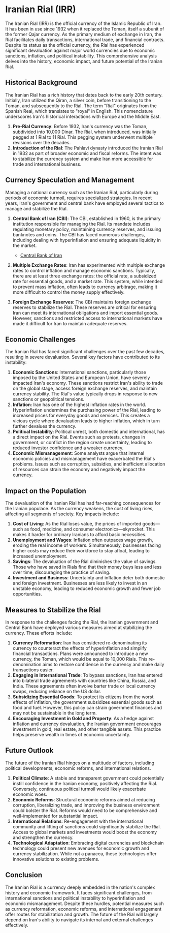 # Iranian Rial (IRR)

The Iranian Rial (IRR) is the official currency of the Islamic Republic of Iran. It has been in use since 1932 when it replaced the Toman, itself a subunit of the former Qajar currency. As the primary medium of exchange in Iran, the Rial facilitates daily transactions, international trade, and financial contracts. Despite its status as the official currency, the Rial has experienced significant devaluation against major world currencies due to economic sanctions, inflation, and political instability. This comprehensive analysis delves into the history, economic impact, and future potential of the Iranian Rial.

## Historical Background

The Iranian Rial has a rich history that dates back to the early 20th century. Initially, Iran utilized the Qiran, a silver coin, before transitioning to the Toman, and subsequently to the Rial. The term "Rial" originates from the Spanish Real, which translates to "royal" in English. This nomenclature underscores Iran's historical interactions with Europe and the Middle East.

1. **Pre-Rial Currency**: Before 1932, Iran's currency was the Toman, subdivided into 10,000 Dinar. The Rial, when introduced, was initially pegged at 1 Rial to 11 Rial. This pegging system underwent multiple revisions over the decades.
2. **Introduction of the Rial**: The Pahlavi dynasty introduced the Iranian Rial in 1932 as part of broader economic and fiscal reforms. The intent was to stabilize the currency system and make Iran more accessible for trade and international business.

## Currency Speculation and Management

Managing a national currency such as the Iranian Rial, particularly during periods of economic turmoil, requires specialized strategies. In recent years, Iran's government and central bank have employed several tactics to manage and stabilize the Rial.

1. **Central Bank of Iran (CBI)**: The CBI, established in 1960, is the primary institution responsible for managing the Rial. Its mandate includes regulating monetary policy, maintaining currency reserves, and issuing banknotes and coins. The CBI has faced numerous challenges, including dealing with hyperinflation and ensuring adequate liquidity in the market.
   
   - [Central Bank of Iran](https://www.cbi.ir)
   
2. **Multiple Exchange Rates**: Iran has experimented with multiple exchange rates to control inflation and manage economic sanctions. Typically, there are at least three exchange rates: the official rate, a subsidized rate for essential goods, and a market rate. This system, while intended to prevent mass inflation, often leads to currency arbitrage, making it more difficult to control the money supply effectively.
3. **Foreign Exchange Reserves**: The CBI maintains foreign exchange reserves to stabilize the Rial. These reserves are critical for ensuring Iran can meet its international obligations and import essential goods. However, sanctions and restricted access to international markets have made it difficult for Iran to maintain adequate reserves.

## Economic Challenges

The Iranian Rial has faced significant challenges over the past few decades, resulting in severe devaluation. Several key factors have contributed to its instability:

1. **Economic Sanctions**: International sanctions, particularly those imposed by the United States and European Union, have severely impacted Iran's economy. These sanctions restrict Iran's ability to trade on the global stage, access foreign exchange reserves, and maintain currency stability. The Rial's value typically drops in response to new sanctions or geopolitical tensions.
2. **Inflation**: Iran has one of the highest inflation rates in the world. Hyperinflation undermines the purchasing power of the Rial, leading to increased prices for everyday goods and services. This creates a vicious cycle where devaluation leads to higher inflation, which in turn further devalues the currency.
3. **Political Instability**: Political unrest, both domestic and international, has a direct impact on the Rial. Events such as protests, changes in government, or conflict in the region create uncertainty, leading to reduced investor confidence and a weaker currency.
4. **Economic Mismanagement**: Some analysts argue that internal economic policies and mismanagement have exacerbated the Rial's problems. Issues such as corruption, subsidies, and inefficient allocation of resources can strain the economy and negatively impact the currency.

## Impact on the Population

The devaluation of the Iranian Rial has had far-reaching consequences for the Iranian populace. As the currency weakens, the cost of living rises, affecting all segments of society. Key impacts include:

1. **Cost of Living**: As the Rial loses value, the prices of imported goods—such as food, medicine, and consumer electronics—skyrocket. This makes it harder for ordinary Iranians to afford basic necessities.
2. **Unemployment and Wages**: Inflation often outpaces wage growth, eroding the real income of workers. Simultaneously, businesses facing higher costs may reduce their workforce to stay afloat, leading to increased unemployment.
3. **Savings**: The devaluation of the Rial diminishes the value of savings. Those who have saved in Rials find that their money buys less and less over time, discouraging the practice of saving.
4. **Investment and Business**: Uncertainty and inflation deter both domestic and foreign investment. Businesses are less likely to invest in an unstable economy, leading to reduced economic growth and fewer job opportunities.

## Measures to Stabilize the Rial

In response to the challenges facing the Rial, the Iranian government and Central Bank have deployed various measures aimed at stabilizing the currency. These efforts include:

1. **Currency Reformation**: Iran has considered re-denominating its currency to counteract the effects of hyperinflation and simplify financial transactions. Plans were announced to introduce a new currency, the Toman, which would be equal to 10,000 Rials. This re-denomination aims to restore confidence in the currency and make daily transactions easier.
2. **Engaging in International Trade**: To bypass sanctions, Iran has entered into bilateral trade agreements with countries like China, Russia, and India. These agreements often involve barter trade or local currency swaps, reducing reliance on the US dollar.
3. **Subsidizing Essential Goods**: To protect its citizens from the worst effects of inflation, the government subsidizes essential goods such as food and fuel. However, this policy can strain government finances and may not be sustainable in the long term.
4. **Encouraging Investment in Gold and Property**: As a hedge against inflation and currency devaluation, the Iranian government encourages investment in gold, real estate, and other tangible assets. This practice helps preserve wealth in times of economic uncertainty.

## Future Outlook

The future of the Iranian Rial hinges on a multitude of factors, including political developments, economic reforms, and international relations.

1. **Political Climate**: A stable and transparent government could potentially instill confidence in the Iranian economy, positively affecting the Rial. Conversely, continuous political turmoil would likely exacerbate economic woes.
2. **Economic Reforms**: Structural economic reforms aimed at reducing corruption, liberalizing trade, and improving the business environment could bolster the Rial. Reforms would need to be comprehensive and well-implemented for substantial impact.
3. **International Relations**: Re-engagement with the international community and lifting of sanctions could significantly stabilize the Rial. Access to global markets and investments would boost the economy and strengthen the currency.
4. **Technological Adaptation**: Embracing digital currencies and blockchain technology could present new avenues for economic growth and currency stabilization. While not a panacea, these technologies offer innovative solutions to existing problems.

## Conclusion

The Iranian Rial is a currency deeply embedded in the nation's complex history and economic framework. It faces significant challenges, from international sanctions and political instability to hyperinflation and economic mismanagement. Despite these hurdles, potential measures such as currency reformation, economic reforms, and international engagement offer routes for stabilization and growth. The future of the Rial will largely depend on Iran's ability to navigate its internal and external challenges effectively.